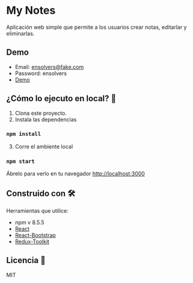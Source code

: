 # My Notes

Aplicación web simple que permite a los usuarios crear notas, editarlar y eliminarlas.

## Demo

- Email: ensolvers@fake.com
- Password: ensolvers
- [Demo](https://namined.github.io/MyNotes/)

## ¿Cómo lo ejecuto en local? 🔧

1. Clona este proyecto.
2. Instala las dependencias

### `npm install`

3. Corre el ambiente local

### `npm start`

Ábrelo para verlo en tu navegador [http://localhost:3000](http://localhost:3000)

## Construido con 🛠️

Herramientas que utilice:

- npm v 8.5.5
- [React](https://es.reactjs.org/)
- [React-Bootstrap](https://react-bootstrap.github.io/)
- [Redux-Toolkit](https://redux-toolkit.js.org/)

## Licencia 📄

MIT
